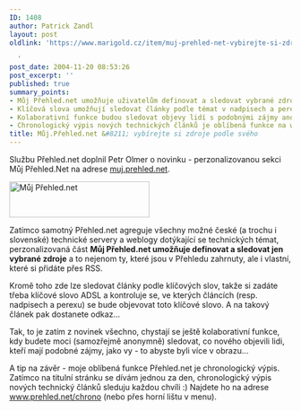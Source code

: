 ```yaml
---
ID: 1408
author: Patrick Zandl
layout: post
oldlink: 'https://www.marigold.cz/item/muj-prehled-net-vybirejte-si-zdroje-podle-sveho

  '
post_date: 2004-11-20 08:53:26
post_excerpt: ''
published: true
summary_points:
- Můj Přehled.net umožňuje uživatelům definovat a sledovat vybrané zdroje přes RSS.
- Klíčová slova umožňují sledovat články podle témat v nadpisech a perexu.
- Kolaborativní funkce budou sledovat objevy lidí s podobnými zájmy anonymně.
- Chronologický výpis nových technických článků je oblíbená funkce na www.prehled.net/chrono.
title: Můj.Přehled.net &#8211; vybírejte si zdroje podle svého
---
```


<p>
Službu Přehled.net doplnil Petr Olmer o novinku - perzonalizovanou sekci Můj Přehled.Net na adrese <a href="http://muj.prehled.net">muj.prehled.net</a>.</p>

<div class="rightbox"><img src="/wp-content/uploads/1/20041120-mujprehlednet.gif" alt="Můj Přehled.net" width="250" height="64" /></div>
<p>
Zatímco samotný Přehled.net agreguje všechny možné české (a trochu i slovenské) technické servery a weblogy dotýkající se technických témat, perzonalizovaná část <b>Můj Přehled.net umožňuje definovat a sledovat jen vybrané zdroje</b> a to nejenom ty, které jsou v Přehledu zahrnuty, ale i vlastní, které si přidáte přes RSS.</p>

<p>
Kromě toho zde lze sledovat články podle klíčových slov, takže si zadáte třeba klíčové slovo ADSL a kontroluje se, ve kterých článcích (resp. nadpisech a perexu) se bude objevovat toto klíčové slovo. A na takový článek pak dostanete odkaz&#8230; </p>

<p>
Tak, to je zatím z novinek všechno, chystají se ještě kolaborativní funkce, kdy budete moci (samozřejmě anonymně) sledovat, co nového objevili lidi, kteří mají podobné zájmy, jako vy - to abyste byli více v obrazu&#8230; </p>

<p>
A tip na závěr - moje oblíbená funkce Přehled.net je chronologický výpis. Zatímco na titulní stránku se dívám jednou za den, chronologický výpis nových technický článků sleduju každou chvíli :) Najdete ho na adrese <a href="http://www.prehled.net/chrono">www.prehled.net/chrono</a> (nebo přes horní lištu v menu).
</p>